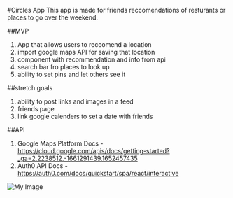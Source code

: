 #Circles App
This app is made for friends reccomendations of resturants or places to go over the weekend. 

##MVP
1. App that allows users to reccomend a location 
2. import google maps API for saving that location
3. component with recommendation and info from api 
4. search bar fro places to look up
5. ability to set pins and let others see it 


##stretch goals  
1. ability to post links and images in a feed 
2. friends page 
3. link google calenders to set a date with friends

##API 
1. Google Maps Platform Docs - https://cloud.google.com/apis/docs/getting-started?_ga=2.2238512.-1661291439.1652457435
2. Auth0 API Docs - https://auth0.com/docs/quickstart/spa/react/interactive

![My Image](miroplanning1.png)


